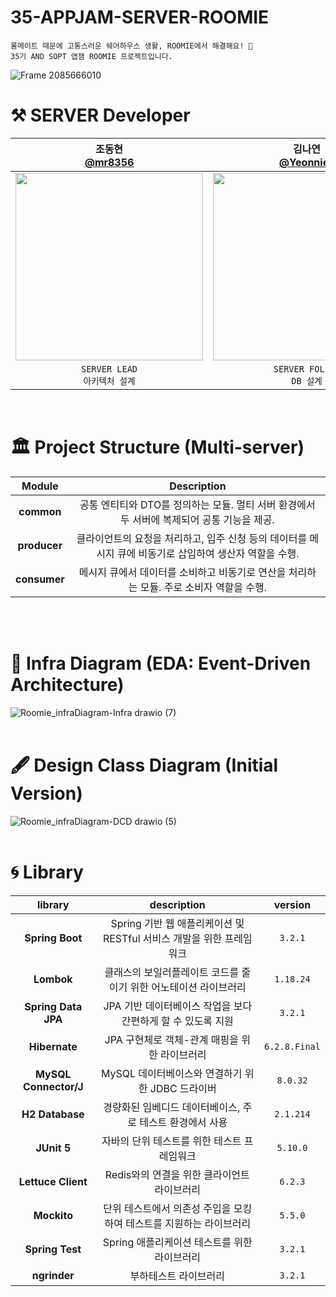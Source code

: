 # 35-APPJAM-SERVER-ROOMIE

```
룸메이트 때문에 고통스러운 쉐어하우스 생활, ROOMIE에서 해결해요! 🏡
35기 AND SOPT 앱잼 ROOMIE 프로젝트입니다.
```
![Frame 2085666010](https://github.com/user-attachments/assets/9fb14a56-c9fa-4362-99f3-c4db63a9fa79)


# ⚒️ SERVER Developer
|조동현</br>[@mr8356](https://github.com/mr8356)|김나연</br>[@Yeonnies](https://github.com/Yeonnies)|
|:---:|:---:|
|<img src = "https://github.com/user-attachments/assets/1d6b599d-c0e3-436e-a0d6-ed331c8503e4" width ="300">|<img src = "https://avatars.githubusercontent.com/u/126739852?v=4" width ="300">|
|`SERVER LEAD`</br>`아키텍처 설계`|`SERVER FOLLOW`</br>`DB 설계`|
</br>

# 🏛️ Project Structure (Multi-server)
|Module|Description|
|:---:|:---:|
|**common**|공통 엔티티와 DTO를 정의하는 모듈. 멀티 서버 환경에서 두 서버에 복제되어 공통 기능을 제공.|
|**producer**|클라이언트의 요청을 처리하고, 입주 신청 등의 데이터를 메시지 큐에 비동기로 삽입하여 생산자 역할을 수행.|
|**consumer**|메시지 큐에서 데이터를 소비하고 비동기로 연산을 처리하는 모듈. 주로 소비자 역할을 수행.|
</br>
</br>

# 📄 Infra Diagram (EDA: Event-Driven Architecture)
![Roomie_infraDiagram-Infra drawio (7)](https://github.com/user-attachments/assets/647906e5-8a55-44f5-a02e-1fa18337cdd0)
</br>
</br>

# 🖋️ Design Class Diagram (Initial Version)
![Roomie_infraDiagram-DCD drawio (5)](https://github.com/user-attachments/assets/c595aeaf-d088-4167-9861-a6fc19ea5713)
</br>
</br>

# 🌀 Library
|library|description|version|
|:---:|:---:|:---:|
|**Spring Boot**|Spring 기반 웹 애플리케이션 및 RESTful 서비스 개발을 위한 프레임워크|`3.2.1`|
|**Lombok**|클래스의 보일러플레이트 코드를 줄이기 위한 어노테이션 라이브러리|`1.18.24`|
|**Spring Data JPA**|JPA 기반 데이터베이스 작업을 보다 간편하게 할 수 있도록 지원|`3.2.1`|
|**Hibernate**|JPA 구현체로 객체-관계 매핑을 위한 라이브러리|`6.2.8.Final`|
|**MySQL Connector/J**|MySQL 데이터베이스와 연결하기 위한 JDBC 드라이버|`8.0.32`|
|**H2 Database**|경량화된 임베디드 데이터베이스, 주로 테스트 환경에서 사용|`2.1.214`|
|**JUnit 5**|자바의 단위 테스트를 위한 테스트 프레임워크|`5.10.0`|
|**Lettuce Client**|Redis와의 연결을 위한 클라이언트 라이브러리|`6.2.3`|
|**Mockito**|단위 테스트에서 의존성 주입을 모킹하여 테스트를 지원하는 라이브러리|`5.5.0`|
|**Spring Test**|Spring 애플리케이션 테스트를 위한 라이브러리|`3.2.1`|
|**ngrinder**|부하테스트 라이브러리|`3.2.1`|
</br>
